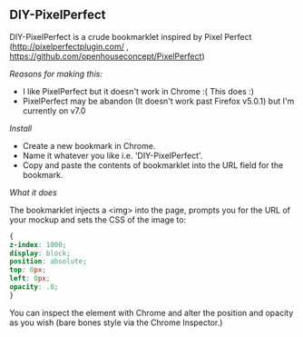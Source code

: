 DIY-PixelPerfect
----------------
DIY-PixelPerfect is a crude bookmarklet inspired by Pixel Perfect (http://pixelperfectplugin.com/ , https://github.com/openhouseconcept/PixelPerfect)

*Reasons for making this:*

* I like PixelPerfect but it doesn't work in Chrome :( This does :)
* PixelPerfect may be abandon (It doesn't work past Firefox v5.0.1) but I'm currently on v7.0

*Install*

* Create a new bookmark in Chrome.
* Name it whatever you like i.e. 'DIY-PixelPerfect'.
* Copy and paste the contents of bookmarklet into the URL field for the bookmark.

*What it does*

The bookmarklet injects a &lt;img&gt; into the page, prompts you for the URL of your mockup and sets the CSS of the image to: 

```CSS
{
z-index: 1000;
display: block;
position: absolute;
top: 0px;
left: 0px;
opacity: .8;
}
```

You can inspect the element with Chrome and alter the position and opacity as you wish (bare bones style via the Chrome Inspector.)